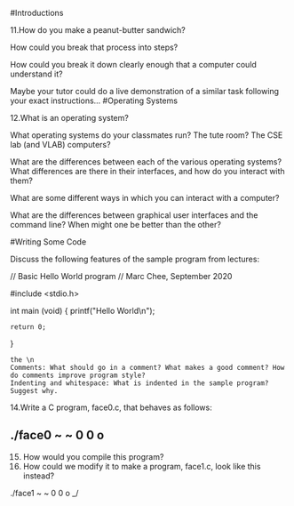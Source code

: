 #Introductions

11.How do you make a peanut-butter sandwich?

How could you break that process into steps?

How could you break it down clearly enough that a computer could understand it?

Maybe your tutor could do a live demonstration of a similar task following your exact instructions...
#Operating Systems

12.What is an operating system?

What operating systems do your classmates run? The tute room? The CSE lab (and VLAB) computers?

What are the differences between each of the various operating systems? What differences are there in their interfaces, and how do you interact with them?

What are some different ways in which you can interact with a computer?

What are the differences between graphical user interfaces and the command line? When might one be better than the other?

#Writing Some Code

Discuss the following features of the sample program from lectures:

// Basic Hello World program
// Marc Chee, September 2020

#include <stdio.h>

int main (void) {
    printf("Hello World\n");
    
    return 0;
}

    the \n
    Comments: What should go in a comment? What makes a good comment? How do comments improve program style?
    Indenting and whitespace: What is indented in the sample program? Suggest why. 

14.Write a C program, face0.c, that behaves as follows:

./face0
~ ~
0 0
 o
 -

15. How would you compile this program?
16. How could we modify it to make a program, face1.c, look like this instead?

./face1
~ ~
0 0
 o
\_/


